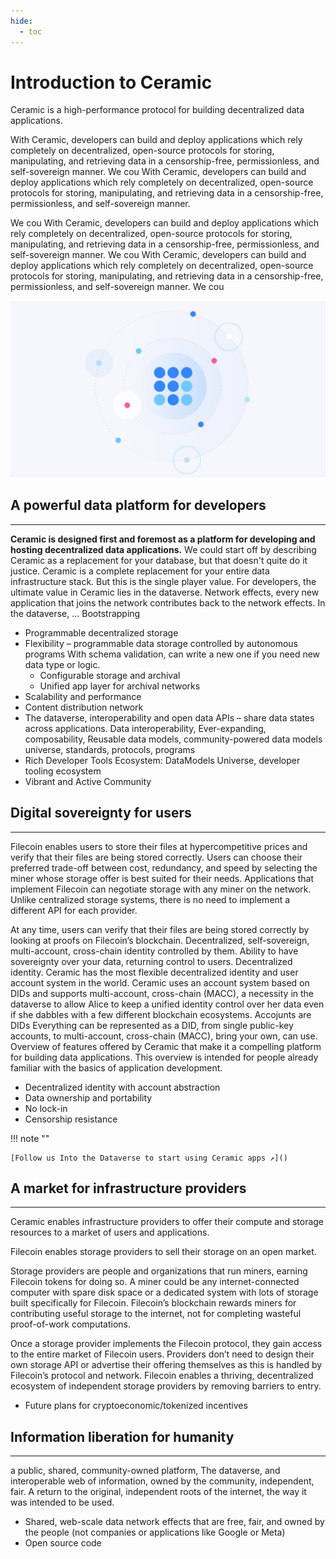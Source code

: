 ```yaml
---
hide:
  - toc
---
```


# Introduction to Ceramic

Ceramic is a high-performance protocol for building decentralized data applications. 

With Ceramic, developers can build and deploy applications which rely completely on decentralized, open-source protocols for storing, manipulating, and retrieving data in a censorship-free, permissionless, and self-sovereign manner. We cou With Ceramic, developers can build and deploy applications which rely completely on decentralized, open-source protocols for storing, manipulating, and retrieving data in a censorship-free, permissionless, and self-sovereign manner. 

We cou With Ceramic, developers can build and deploy applications which rely completely on decentralized, open-source protocols for storing, manipulating, and retrieving data in a censorship-free, permissionless, and self-sovereign manner. We cou With Ceramic, developers can build and deploy applications which rely completely on decentralized, open-source protocols for storing, manipulating, and retrieving data in a censorship-free, permissionless, and self-sovereign manner. We cou

![](../../images/verse.png)

## A powerful data platform for developers

---

**Ceramic is designed first and foremost as a platform for developing and hosting decentralized data applications.** We could start off by describing Ceramic as a replacement for your database, but that doesn't quite do it justice. Ceramic is a complete replacement for your entire data infrastructure stack. But this is the single player value. For developers, the ultimate value in Ceramic lies in the dataverse. Network effects, every new application that joins the network contributes back to the network effects. In the dataverse, ... Bootstrapping

- Programmable decentralized storage
- Flexibility – programmable data storage controlled by autonomous programs With schema validation, can write a new one if you need new data type or logic.
    - Configurable storage and archival
    - Unified app layer for archival networks
- Scalability and performance
- Content distribution network
- The dataverse, interoperability and open data APIs – share data states across applications. Data interoperability, Ever-expanding, composability, Reusable data models, community-powered data models universe, standards, protocols, programs
- Rich Developer Tools Ecosystem: DataModels Universe, developer tooling ecosystem
- Vibrant and Active Community


## Digital sovereignty for users

---

Filecoin enables users to store their files at hypercompetitive prices and verify that their files are being stored correctly. Users can choose their preferred trade-off between cost, redundancy, and speed by selecting the miner whose storage offer is best suited for their needs. Applications that implement Filecoin can negotiate storage with any miner on the network. Unlike centralized storage systems, there is no need to implement a different API for each provider.

At any time, users can verify that their files are being stored correctly by looking at proofs on Filecoin’s blockchain. Decentralized, self-sovereign, multi-account, cross-chain identity controlled by them. Ability to have sovereignty over your data, returning control to users. Decentralized identity. Ceramic has the most flexible decentralized identity and user account system in the world. Ceramic uses an account system based on DIDs and supports multi-account, cross-chain (MACC), a necessity in the dataverse to allow Alice to keep a unified identity control over her data even if she dabbles with a few different blockchain ecosystems. Accojunts are DIDs Everything can be represented as a DID, from single public-key accounts, to multi-account, cross-chain (MACC), bring your own, can use. Overview of features offered by Ceramic that make it a compelling platform for building data applications. This overview is intended for people already familiar with the basics of application development.

- Decentralized identity with account abstraction
- Data ownership and portability
- No lock-in
- Censorship resistance

!!! note ""
    
    [Follow us Into the Dataverse to start using Ceramic apps ↗]()

## A market for infrastructure providers

---

Ceramic enables infrastructure providers to offer their compute and storage resources to a market of users and applications.

Filecoin enables storage providers to sell their storage on an open market.

Storage providers are people and organizations that run miners, earning Filecoin tokens for doing so. A miner could be any internet-connected computer with spare disk space or a dedicated system with lots of storage built specifically for Filecoin. Filecoin’s blockchain rewards miners for contributing useful storage to the internet, not for completing wasteful proof-of-work computations.

Once a storage provider implements the Filecoin protocol, they gain access to the entire market of Filecoin users. Providers don’t need to design their own storage API or advertise their offering themselves as this is handled by Filecoin’s protocol and network. Filecoin enables a thriving, decentralized ecosystem of independent storage providers by removing barriers to entry.

- Future plans for cryptoeconomic/tokenized incentives

## Information liberation for humanity

---

a public, shared, community-owned platform, The dataverse, and interoperable web of information, owned by the community, independent, fair. A return to the original, independent roots of the internet, the way it was intended to be used.

- Shared, web-scale data network effects that are free, fair, and owned by the people (not companies or applications like Google or Meta)
- Open source code

